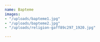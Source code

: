 ```yaml
---
name: Bapteme
images:
- "/uploads/bapteme1.jpg"
- "/uploads/bapteme2.jpg"
- "/uploads/religion-gaff89c297_1920.jpg"

---
```

